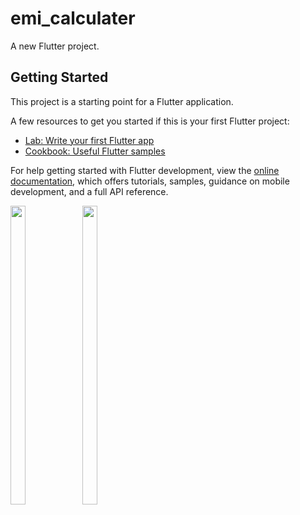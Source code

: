 # emi_calculater

A new Flutter project.

## Getting Started

This project is a starting point for a Flutter application.

A few resources to get you started if this is your first Flutter project:

- [Lab: Write your first Flutter app](https://docs.flutter.dev/get-started/codelab)
- [Cookbook: Useful Flutter samples](https://docs.flutter.dev/cookbook)

For help getting started with Flutter development, view the
[online documentation](https://docs.flutter.dev/), which offers tutorials,
samples, guidance on mobile development, and a full API reference.
<p>
  <img src = "https://user-images.githubusercontent.com/114208600/218412353-6c5772cd-245d-477c-ab68-ac296d1253f8.png" width=22% height=35%>
   <img src = "https://user-images.githubusercontent.com/114208600/218412417-fd6656bd-6a5a-4927-afc8-2b42c5d668bb.png" width=22% height=35%>
 
</p>




